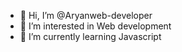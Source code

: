 - 👋 Hi, I’m @Aryanweb-developer
- 👀 I’m interested in Web development
- 🌱 I’m currently learning Javascript

<!---
Aryanweb-developer/Aryanweb-developer is a ✨ special ✨ repository because its `README.md` (this file) appears on your GitHub profile.
You can click the Preview link to take a look at your changes.
--->

